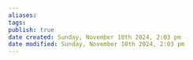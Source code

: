 ```yaml
---
aliases: 
tags: 
publish: true
date created: Sunday, November 10th 2024, 2:03 pm
date modified: Sunday, November 10th 2024, 2:03 pm
---
```

